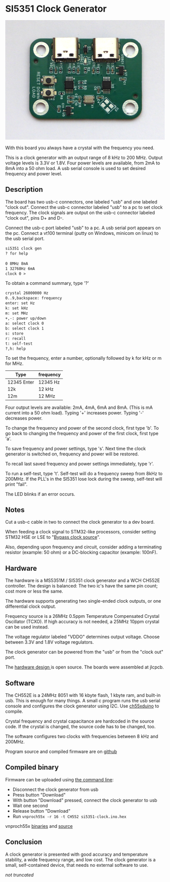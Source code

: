 # SI5351 Clock Generator

[![Clock generator](pictures/si5251-clock-small.png)](pictures/si5251-clock.png)

With this board you always have a crystal with the frequency you need.

This is a clock generator with an output range of 8 kHz to 200 MHz. Output voltage levels is 3.3V or 1.8V. Four power levels are available, from 2mA to 8mA into a 50 ohm load. A usb serial console is used to set desired frequency and power level.

##  Description
The board has two usb-c connectors, one labeled "usb" and one labeled "clock out". Connect the usb-c connector labeled "usb" to a pc to set clock frequency. The clock signals are output on the usb-c connector labeled "clock out", pins D+ and D-.

Connect the usb-c port labeled "usb" to a pc. A usb serial port appears on the pc. Connect a vt100 terminal (putty on Windows, minicom on linux) to the usb serial port.

```
si5351 clock gen
? for help

0 8MHz 8mA
1 32768Hz 6mA
clock 0 >
```

To obtain a command summary, type '?'
```text
crystal 26000000 Hz
0..9,backspace: frequency
enter: set Hz
k: set kHz
m: set MHz
+,-: power up/down
a: select clock 0
b: select clock 1
s: store
r: recall
t: self-test
?,h: help
```

To set the frequency, enter a number, optionally followed by k for kHz or m for MHz.

|Type|frequency|
|---|---|
|12345 Enter|12345 Hz|
|12k|12 kHz|
|12m| 12 MHz|

Four output levels are available: 2mA, 4mA, 6mA and 8mA. (This is mA current into a 50 ohm load). Typing '+' increases power. Typing '-' decreases power.

To change the frequency and power of the second clock, first type 'b'. To go back to changing the frequency and power of the first clock, first type 'a'.

To save frequency and power settings, type 's'. Next time the clock generator is switched on, frequency and power will be restored.

To recall last saved frequency and power settings immediately, type 'r'.

To run a self-test, type 't'. Self-test will do a frequency sweep from 8kHz to 200MHz. If the PLL's in the SI5351 lose lock during the sweep, self-test will print "fail".

The LED blinks if an error occurs.

## Notes

Cut a usb-c cable in two to connect the clock generator to a dev board.

When feeding a clock signal to STM32-like processors, consider setting STM32 HSE or LSE to "[Bypass clock source](https://community.st.com/t5/stm32-mcus/how-to-use-stm32cubemx-to-configure-hse-high-speed-external/ta-p/49604)".

Also, depending upon frequency and circuit, consider adding a terminating resistor (example: 50 ohm) or a DC-blocking capacitor (example: 100nF).

## Hardware

The hardware is a MS5351M / SI5351 clock generator and a WCH CH552E controller.  The design is balanced: The two ic's have the same pin count; cost more or less the same.

The hardware supports generating two single-ended clock outputs, or one differential clock output.

Frequency source is a 26MHz 0.5ppm  Temperature Compensated Crystal Oscillator (TCXO). If high accuracy is not needed, a 25MHz 10ppm crystal can be used instead.

The voltage regulator labeled "VDDO" determines output voltage. Choose between 3.3V and 1.8V voltage regulators.

The clock generator can be powered from the "usb" or from the "clock out" port.

The  [hardware design ](https://oshwlab.com/koendv/si5351-clock) is open source. The boards were assembled at jlcpcb.

## Software

The CH552E is a 24MHz 8051 with 16 kbyte flash, 1 kbyte ram, and built-in usb. This is enough for many things. A small c program runs the usb serial console and configures the clock generator using I2C. Use [ch55xduino](https://github.com/DeqingSun/ch55xduino) to compile.

Crystal frequency and crystal capacitance are hardcoded in the source code. If the crystal is changed, the source code has to be changed, too.

The software configures two clocks with frequencies between 8 kHz and 200MHz.

Program source and compiled firmware are on [github](https://github.com/koendv/si5351-clock-generator)

## Compiled binary

Firmware can be uploaded using  [the command line](https://hackaday.io/page/137447-flashing-the-ch552-dev-board-from-the-command-line):

- Disconnect the clock generator from usb
- Press button "Download"
- With button "Download" pressed, connect the clock generator to usb
- Wait one second
- Release button "Download"
- Run ```vnproch55x -r 16 -t CH552 si5351-clock.ino.hex```

vnproch55x [binaries](https://github.com/DeqingSun/ch55xduino/tree/ch55xduino/ch55xduino/tools) and [source](https://github.com/DeqingSun/vnproch551)

## Conclusion

A clock generator is presented with good accuracy and temperature stability, a wide frequency range, and low cost. The clock generator is a small, self-contained device, that needs no external software to use.

*not truncated*
